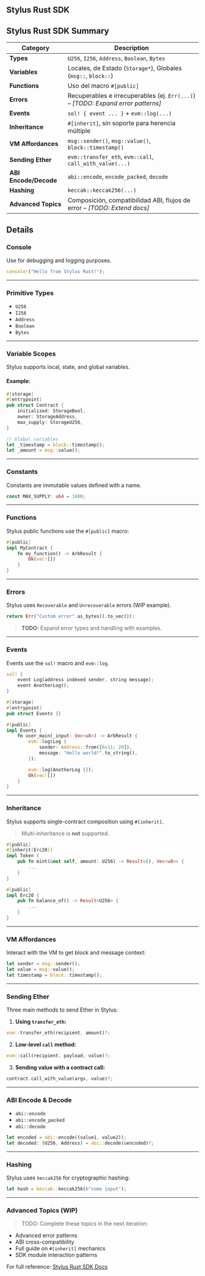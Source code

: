 ## Stylus Rust SDK

## Stylus Rust SDK Summary

| **Category**         | **Description**                                                                 |
|-----------------------|----------------------------------------------------------------------------------|
| **Types**             | `U256`, `I256`, `Address`, `Boolean`, `Bytes`                                   |
| **Variables**         | Locales, de Estado (`Storage*`), Globales (`msg::`, `block::`)                  |
| **Functions**         | Uso del macro `#[public]`                                                        |
| **Errors**            | Recuperables e irrecuperables (ej. `Err(...)`) – *[TODO: Expand error patterns]*|
| **Events**            | `sol! { event ... }` + `evm::log(...)`                                           |
| **Inheritance**       | `#[inherit]`, sin soporte para herencia múltiple                                 |
| **VM Affordances**    | `msg::sender()`, `msg::value()`, `block::timestamp()`                            |
| **Sending Ether**     | `evm::transfer_eth`, `evm::call`, `call_with_value(...)`                         |
| **ABI Encode/Decode** | `abi::encode`, `encode_packed`, `decode`                                        |
| **Hashing**           | `keccak::keccak256(...)`                                                         |
| **Advanced Topics**   | Composición, compatibilidad ABI, flujos de error – *[TODO: Extend docs]*        |



## Details

### Console
Use for debugging and logging purposes.

```rust
console!("Hello from Stylus Rust!");
```

---

### Primitive Types

- `U256`
- `I256`
- `Address`
- `Boolean`
- `Bytes`

---

### Variable Scopes

Stylus supports local, state, and global variables.

#### Example:

```rust
#[storage]
#[entrypoint]
pub struct Contract {
    initialized: StorageBool,
    owner: StorageAddress,
    max_supply: StorageU256,
}

// Global variables
let _timestamp = block::timestamp();
let _amount = msg::value();
```

---

### Constants

Constants are immutable values defined with a name.

```rust
const MAX_SUPPLY: u64 = 1000;
```

---

### Functions

Stylus public functions use the `#[public]` macro:

```rust
#[public]
impl MyContract {
    fn my_function() -> ArbResult {
        Ok(vec![])
    }
}
```

---

### Errors

Stylus uses `Recoverable` and `Unrecoverable` errors (WIP example).

```rust
return Err("Custom error".as_bytes().to_vec());
```

> **TODO:** Expand error types and handling with examples.

---

### Events

Events use the `sol!` macro and `evm::log`.

```rust
sol! {
    event Log(address indexed sender, string message);
    event AnotherLog();
}

#[storage]
#[entrypoint]
pub struct Events {}

#[public]
impl Events {
    fn user_main(_input: Vec<u8>) -> ArbResult {
        evm::log(Log {
            sender: Address::from([0x11; 20]),
            message: "Hello world!".to_string(),
        });

        evm::log(AnotherLog {});
        Ok(vec![])
    }
}
```

---

### Inheritance

Stylus supports single-contract composition using `#[inherit]`.  
> Multi-inheritance is **not** supported.

```rust
#[public]
#[inherit(Erc20)]
impl Token {
    pub fn mint(&mut self, amount: U256) -> Result<(), Vec<u8>> {
        ...
    }
}

#[public]
impl Erc20 {
    pub fn balance_of() -> Result<U256> {
        ...
    }
}
```

---

### VM Affordances

Interact with the VM to get block and message context:

```rust
let sender = msg::sender();
let value = msg::value();
let timestamp = block::timestamp();
```

---

### Sending Ether

Three main methods to send Ether in Stylus:

1. **Using `transfer_eth`:**

```rust
evm::transfer_eth(recipient, amount)?;
```

2. **Low-level `call` method:**

```rust
evm::call(recipient, payload, value)?;
```

3. **Sending value with a contract call:**

```rust
contract.call_with_value(args, value)?;
```

---

### ABI Encode & Decode

- `abi::encode`
- `abi::encode_packed`
- `abi::decode`

```rust
let encoded = abi::encode((value1, value2));
let decoded: (U256, Address) = abi::decode(&encoded)?;
```

---

### Hashing

Stylus uses `keccak256` for cryptographic hashing:

```rust
let hash = keccak::keccak256(b"some input");
```

---

### Advanced Topics (WIP)

> TODO: Complete these topics in the next iteration:
- Advanced error patterns
- ABI cross-compatibility
- Full guide on `#[inherit]` mechanics
- SDK module interaction patterns

For full reference: [Stylus Rust SDK Docs](https://docs.arbitrum.io/stylus/reference/rust-sdk-guide)
